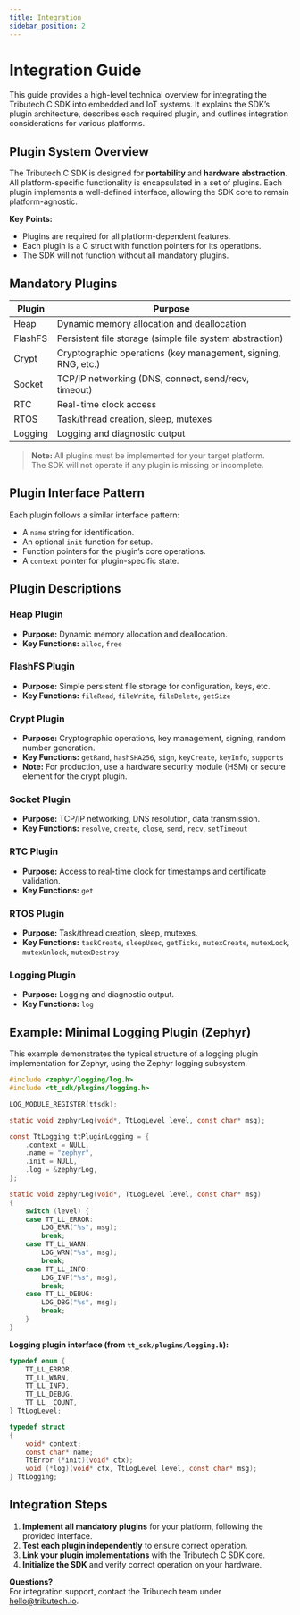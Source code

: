 ```yaml
---
title: Integration
sidebar_position: 2
---
```


# Integration Guide

This guide provides a high-level technical overview for integrating the Tributech C SDK into embedded and IoT systems. It explains the SDK’s plugin architecture, describes each required plugin, and outlines integration considerations for various platforms.


## Plugin System Overview

The Tributech C SDK is designed for **portability** and **hardware abstraction**. All platform-specific functionality is encapsulated in a set of plugins. Each plugin implements a well-defined interface, allowing the SDK core to remain platform-agnostic.

**Key Points:**
- Plugins are required for all platform-dependent features.
- Each plugin is a C struct with function pointers for its operations.
- The SDK will not function without all mandatory plugins.


## Mandatory Plugins

| Plugin   | Purpose                                                        |
|----------|----------------------------------------------------------------|
| Heap     | Dynamic memory allocation and deallocation                     |
| FlashFS  | Persistent file storage (simple file system abstraction)       |
| Crypt    | Cryptographic operations (key management, signing, RNG, etc.)  |
| Socket   | TCP/IP networking (DNS, connect, send/recv, timeout)           |
| RTC      | Real-time clock access                                         |
| RTOS     | Task/thread creation, sleep, mutexes                           |
| Logging  | Logging and diagnostic output                                  |

> **Note:** All plugins must be implemented for your target platform.  
> The SDK will not operate if any plugin is missing or incomplete.


## Plugin Interface Pattern

Each plugin follows a similar interface pattern:

- A `name` string for identification.
- An optional `init` function for setup.
- Function pointers for the plugin’s core operations.
- A `context` pointer for plugin-specific state.


## Plugin Descriptions

### Heap Plugin

- **Purpose:** Dynamic memory allocation and deallocation.
- **Key Functions:** `alloc`, `free`

### FlashFS Plugin

- **Purpose:** Simple persistent file storage for configuration, keys, etc.
- **Key Functions:** `fileRead`, `fileWrite`, `fileDelete`, `getSize`

### Crypt Plugin

- **Purpose:** Cryptographic operations, key management, signing, random number generation.
- **Key Functions:** `getRand`, `hashSHA256`, `sign`, `keyCreate`, `keyInfo`, `supports`
- **Note:** For production, use a hardware security module (HSM) or secure element for the crypt plugin.

### Socket Plugin

- **Purpose:** TCP/IP networking, DNS resolution, data transmission.
- **Key Functions:** `resolve`, `create`, `close`, `send`, `recv`, `setTimeout`

### RTC Plugin

- **Purpose:** Access to real-time clock for timestamps and certificate validation.
- **Key Functions:** `get`

### RTOS Plugin

- **Purpose:** Task/thread creation, sleep, mutexes.
- **Key Functions:** `taskCreate`, `sleepUsec`, `getTicks`, `mutexCreate`, `mutexLock`, `mutexUnlock`, `mutexDestroy`

### Logging Plugin

- **Purpose:** Logging and diagnostic output.
- **Key Functions:** `log`


## Example: Minimal Logging Plugin (Zephyr)

This example demonstrates the typical structure of a logging plugin implementation for Zephyr, using the Zephyr logging subsystem.

```c
#include <zephyr/logging/log.h>
#include <tt_sdk/plugins/logging.h>

LOG_MODULE_REGISTER(ttsdk);

static void zephyrLog(void*, TtLogLevel level, const char* msg);

const TtLogging ttPluginLogging = {
    .context = NULL,
    .name = "zephyr",
    .init = NULL,
    .log = &zephyrLog,
};

static void zephyrLog(void*, TtLogLevel level, const char* msg)
{
    switch (level) {
    case TT_LL_ERROR:
        LOG_ERR("%s", msg);
        break;
    case TT_LL_WARN:
        LOG_WRN("%s", msg);
        break;
    case TT_LL_INFO:
        LOG_INF("%s", msg);
        break;
    case TT_LL_DEBUG:
        LOG_DBG("%s", msg);
        break;
    }
}
```

**Logging plugin interface (from `tt_sdk/plugins/logging.h`):**

```c
typedef enum {
    TT_LL_ERROR,
    TT_LL_WARN,
    TT_LL_INFO,
    TT_LL_DEBUG,
    TT_LL__COUNT,
} TtLogLevel;

typedef struct
{
    void* context;
    const char* name;
    TtError (*init)(void* ctx);
    void (*log)(void* ctx, TtLogLevel level, const char* msg);
} TtLogging;
```


## Integration Steps

1. **Implement all mandatory plugins** for your platform, following the provided interface.
2. **Test each plugin independently** to ensure correct operation.
3. **Link your plugin implementations** with the Tributech C SDK core.
4. **Initialize the SDK** and verify correct operation on your hardware.


**Questions?**  
For integration support, contact the Tributech team under hello@tributech.io.
